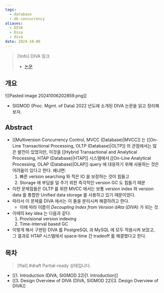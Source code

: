 ```yaml
---
tags:
  - database
  - db-concurrency
aliases:
  - DIVA
  - Diva
  - diva
date: 2024-10-06
---
```

> [!info] DIVA 링크
> - [논문](https://dl.acm.org/doi/10.1145/3514221.3526135)

## 개요

![[Pasted image 20241006202859.png]]

- SIGMOD (Proc. Mgmt. of Data) 2022 년도에 소개된 DIVA 논문을 읽고 정리해 보자.

## Abstract

- [[Multiversion Concurrency Control, MVCC (Database)|MVCC]] 는 [[On-Line Transactional Processing, OLTP (Database)|OLTP]] 의 관점에서는 많은 발전이 있었지만, 이것을 [[Hybrid Transactional and Analytical Processing, HTAP (Database)|HTAP]] 시스템에서 [[On-Line Analytical Processing, OLAP (Database)|OLAP]] query 에 대응하기 위해 사용하는 것은 어려움이 있다고 한다. 왜냐면:
	1. 빠른 version searching 와 적은 IO 을 보장하는 것이 힘들고
	2. Storage 에 부담을 덜 주기 위한 즉각적인 version GC 도 힘들기 때문
- 이런 문제점들은 OLTP 를 위한 MVCC 에서는 보통 version index 와 version data 를 통합한 Unified data storage 를 사용하고 있기 때문이었다.
- 따라서 이 문제를 DIVA 에서는 이 둘을 분리시켜 해결하려고 한다.
	- 이에 따라 이름이 *Decoupling Index from Version dAta* (*DIVA*) 가 되는 것.
- 이때의 key idea 는 다음과 같다.
	1. Provisional version indexing
	2. Time-interval based GC
- 이렇게 해서 구현된 DIVA 를 PostgreSQL 과 MySQL 에 모두 적용시켜 보았고, 그 결과로 HTAP 시스템에서 space-time 간 tradeoff 를 해결했다고 한다.

## 목차

> [!fail] #draft Partial-ready 상태입니다.

- [[1. Introduction (DIVA, SIGMOD 22)|1. Introduction]]
- [[3. Design Overview of DIVA (DIVA, SIGMOD 22)|3. Design Overview of DIVA]]